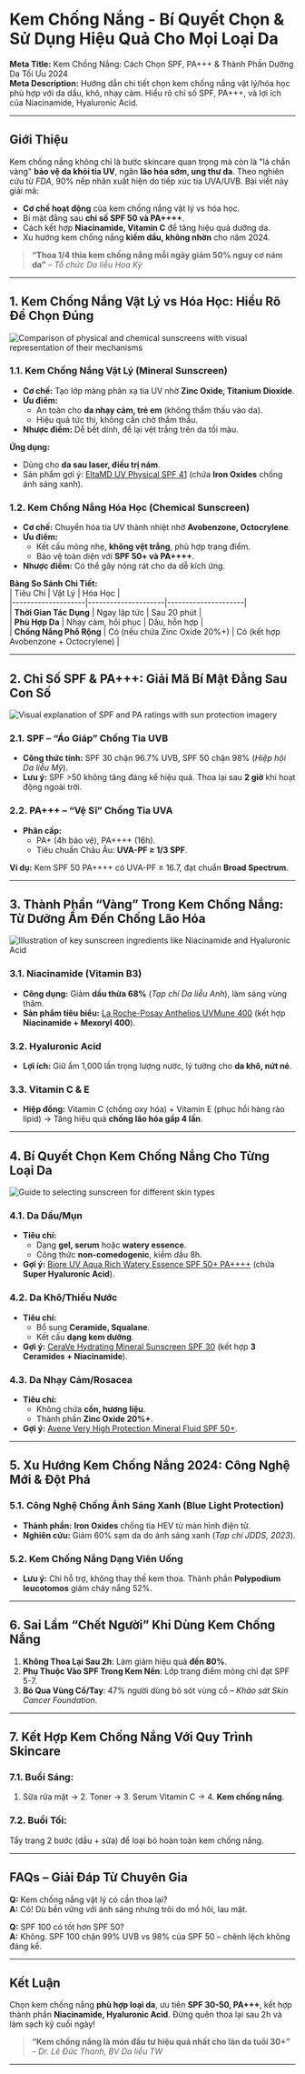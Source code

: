 # **Kem Chống Nắng - Bí Quyết Chọn & Sử Dụng Hiệu Quả Cho Mọi Loại Da**  

**Meta Title:** Kem Chống Nắng: Cách Chọn SPF, PA+++ & Thành Phần Dưỡng Da Tối Ưu 2024  
**Meta Description:** Hướng dẫn chi tiết chọn kem chống nắng vật lý/hóa học phù hợp với da dầu, khô, nhạy cảm. Hiểu rõ chỉ số SPF, PA+++, và lợi ích của Niacinamide, Hyaluronic Acid.  

---  

## **Giới Thiệu**  
Kem chống nắng không chỉ là bước skincare quan trọng mà còn là "lá chắn vàng" **bảo vệ da khỏi tia UV**, ngăn **lão hóa sớm, ung thư da**. Theo nghiên cứu từ *FDA*, 90% nếp nhăn xuất hiện do tiếp xúc tia UVA/UVB. Bài viết này giải mã:  
- **Cơ chế hoạt động** của kem chống nắng vật lý vs hóa học.  
- Bí mật đằng sau **chỉ số SPF 50 và PA++++**.  
- Cách kết hợp **Niacinamide, Vitamin C** để tăng hiệu quả dưỡng da.  
- Xu hướng kem chống nắng **kiềm dầu, không nhờn** cho năm 2024.  

> **“Thoa 1/4 thìa kem chống nắng mỗi ngày giảm 50% nguy cơ nám da”** – *Tổ chức Da liễu Hoa Kỳ*  

---  

## **1. Kem Chống Nắng Vật Lý vs Hóa Học: Hiểu Rõ Để Chọn Đúng**  

![Comparison of physical and chemical sunscreens with visual representation of their mechanisms](https://files.monica-cdn.im/ugc-files/image-gen/generation-flux/e7eb91b7-593e-49ce-89c1-4b0a3da0c85b/2uvaHq6VC13w5PZvyCfTE3U2KYF.png)  

### **1.1. Kem Chống Nắng Vật Lý (Mineral Sunscreen)**  
- **Cơ chế:** Tạo lớp màng phản xạ tia UV nhờ **Zinc Oxide, Titanium Dioxide**.  
- **Ưu điểm:**  
  - An toàn cho **da nhạy cảm, trẻ em** (không thẩm thấu vào da).  
  - Hiệu quả tức thì, không cần chờ thẩm thấu.  
- **Nhược điểm:** Dễ bết dính, để lại vệt trắng trên da tối màu.  

**Ứng dụng:**  
- Dùng cho **da sau laser, điều trị nám**.  
- Sản phẩm gợi ý: [EltaMD UV Physical SPF 41](#) (chứa **Iron Oxides** chống ánh sáng xanh).  

### **1.2. Kem Chống Nắng Hóa Học (Chemical Sunscreen)**  
- **Cơ chế:** Chuyển hóa tia UV thành nhiệt nhờ **Avobenzone, Octocrylene**.  
- **Ưu điểm:**  
  - Kết cấu mỏng nhẹ, **không vệt trắng**, phù hợp trang điểm.  
  - Bảo vệ toàn diện với **SPF 50+ và PA++++**.  
- **Nhược điểm:** Có thể gây nóng rát cho da dễ kích ứng.  

**Bảng So Sánh Chi Tiết:**  
| Tiêu Chí          | Vật Lý              | Hóa Học             |  
|--------------------|---------------------|---------------------|  
| **Thời Gian Tác Dụng** | Ngay lập tức      | Sau 20 phút         |  
| **Phù Hợp Da**     | Nhạy cảm, hồi phục | Dầu, hỗn hợp        |  
| **Chống Nắng Phổ Rộng** | Có (nếu chứa Zinc Oxide 20%+) | Có (kết hợp Avobenzone + Octocrylene) |  

---  

## **2. Chỉ Số SPF & PA+++: Giải Mã Bí Mật Đằng Sau Con Số**  

![Visual explanation of SPF and PA ratings with sun protection imagery](https://files.monica-cdn.im/ugc-files/image-gen/generation-flux/b505013b-0808-4c91-936e-a8785e03ae28/2uvaIDrExeD9Z0FTpZgK1FropqO.png)  

### **2.1. SPF – “Áo Giáp” Chống Tia UVB**  
- **Công thức tính:** SPF 30 chặn 96.7% UVB, SPF 50 chặn 98% (*Hiệp hội Da liễu Mỹ*).  
- **Lưu ý:** SPF >50 không tăng đáng kể hiệu quả. Thoa lại sau **2 giờ** khi hoạt động ngoài trời.  

### **2.2. PA+++ – “Vệ Sĩ” Chống Tia UVA**  
- **Phân cấp:**  
  - PA+ (4h bảo vệ), PA++++ (16h).  
  - Tiêu chuẩn Châu Âu: **UVA-PF ≥ 1/3 SPF**.  

**Ví dụ:** Kem SPF 50 PA++++ có UVA-PF ≥ 16.7, đạt chuẩn **Broad Spectrum**.  

---  

## **3. Thành Phần “Vàng” Trong Kem Chống Nắng: Từ Dưỡng Ẩm Đến Chống Lão Hóa**  

![Illustration of key sunscreen ingredients like Niacinamide and Hyaluronic Acid](https://files.monica-cdn.im/ugc-files/image-gen/generation-flux/3e431086-c4f8-4f00-be38-16d470a082e7/2uvaIiwgUk7e8ZE3mXLVhjCX72O.png)  

### **3.1. Niacinamide (Vitamin B3)**  
- **Công dụng:** Giảm **dầu thừa 68%** (*Tạp chí Da liễu Anh*), làm sáng vùng thâm.  
- **Sản phẩm tiêu biểu:** [La Roche-Posay Anthelios UVMune 400](#) (kết hợp **Niacinamide + Mexoryl 400**).  

### **3.2. Hyaluronic Acid**  
- **Lợi ích:** Giữ ẩm 1,000 lần trọng lượng nước, lý tưởng cho **da khô, nứt nẻ**.  

### **3.3. Vitamin C & E**  
- **Hiệp đồng:** Vitamin C (chống oxy hóa) + Vitamin E (phục hồi hàng rào lipid) → Tăng hiệu quả **chống lão hóa gấp 4 lần**.  

---  

## **4. Bí Quyết Chọn Kem Chống Nắng Cho Từng Loại Da**  

![Guide to selecting sunscreen for different skin types](https://files.monica-cdn.im/ugc-files/image-gen/generation-flux/74d727a5-c87b-4474-a7ce-bc138cf0d579/2uvaJ4rDnGcsfswZFhyCaHkumuU.png)  

### **4.1. Da Dầu/Mụn**  
- **Tiêu chí:**  
  - Dạng **gel, serum** hoặc **watery essence**.  
  - Công thức **non-comedogenic**, kiềm dầu 8h.  
- **Gợi ý:** [Biore UV Aqua Rich Watery Essence SPF 50+ PA++++](#) (chứa **Super Hyaluronic Acid**).  

### **4.2. Da Khô/Thiếu Nước**  
- **Tiêu chí:**  
  - Bổ sung **Ceramide, Squalane**.  
  - Kết cấu **dạng kem dưỡng**.  
- **Gợi ý:** [CeraVe Hydrating Mineral Sunscreen SPF 30](#) (kết hợp **3 Ceramides + Niacinamide**).  

### **4.3. Da Nhạy Cảm/Rosacea**  
- **Tiêu chí:**  
  - Không chứa **cồn, hương liệu**.  
  - Thành phần **Zinc Oxide 20%+**.  
- **Gợi ý:** [Avene Very High Protection Mineral Fluid SPF 50+](#).  

---  

## **5. Xu Hướng Kem Chống Nắng 2024: Công Nghệ Mới & Đột Phá**  
### **5.1. Công Nghệ Chống Ánh Sáng Xanh (Blue Light Protection)**  
- **Thành phần:** **Iron Oxides** chống tia HEV từ màn hình điện tử.  
- **Nghiên cứu:** Giảm 60% sạm da do ánh sáng xanh (*Tạp chí JDDS, 2023*).  

### **5.2. Kem Chống Nắng Dạng Viên Uống**  
- **Lưu ý:** Chỉ hỗ trợ, không thay thế kem thoa. Thành phần **Polypodium leucotomos** giảm cháy nắng 52%.  

---  

## **6. Sai Lầm “Chết Người” Khi Dùng Kem Chống Nắng**  
1. **Không Thoa Lại Sau 2h**: Làm giảm hiệu quả **đến 80%**.  
2. **Phụ Thuộc Vào SPF Trong Kem Nền**: Lớp trang điểm mỏng chỉ đạt SPF 5-7.  
3. **Bỏ Qua Vùng Cổ/Tay**: 47% người dùng bỏ sót vùng cổ – *Khảo sát Skin Cancer Foundation*.  

---  

## **7. Kết Hợp Kem Chống Nắng Với Quy Trình Skincare**  
### **7.1. Buổi Sáng:**  
1. Sữa rửa mặt → 2. Toner → 3. Serum Vitamin C → 4. **Kem chống nắng**.  
### **7.2. Buổi Tối:**  
Tẩy trang 2 bước (dầu + sữa) để loại bỏ hoàn toàn kem chống nắng.  

---  

## **FAQs – Giải Đáp Từ Chuyên Gia**  
**Q:** Kem chống nắng vật lý có cần thoa lại?  
**A:** Có! Dù bền vững với ánh sáng nhưng trôi do mồ hôi, lau mặt.  

**Q:** SPF 100 có tốt hơn SPF 50?  
**A:** Không. SPF 100 chặn 99% UVB vs 98% của SPF 50 – chênh lệch không đáng kể.  

---  

## **Kết Luận**  
Chọn kem chống nắng **phù hợp loại da**, ưu tiên **SPF 30-50, PA+++**, kết hợp thành phần **Niacinamide, Hyaluronic Acid**. Đừng quên thoa lại sau 2h và làm sạch kỹ cuối ngày!  

> **“Kem chống nắng là món đầu tư hiệu quả nhất cho làn da tuổi 30+”** – *Dr. Lê Đức Thanh, BV Da liễu TW*  

---